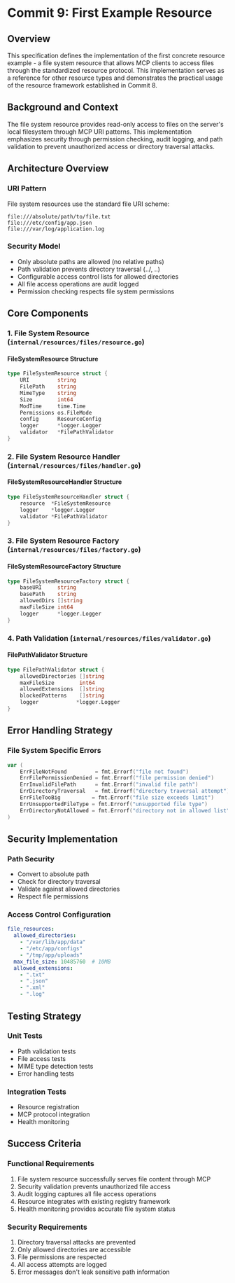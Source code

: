 # Commit 9: First Example Resource

## Overview
This specification defines the implementation of the first concrete resource example - a file system resource that allows MCP clients to access files through the standardized resource protocol. This implementation serves as a reference for other resource types and demonstrates the practical usage of the resource framework established in Commit 8.

## Background and Context
The file system resource provides read-only access to files on the server's local filesystem through MCP URI patterns. This implementation emphasizes security through permission checking, audit logging, and path validation to prevent unauthorized access or directory traversal attacks.

## Architecture Overview

### URI Pattern
File system resources use the standard file URI scheme:
```
file:///absolute/path/to/file.txt
file:///etc/config/app.json
file:///var/log/application.log
```

### Security Model
- Only absolute paths are allowed (no relative paths)
- Path validation prevents directory traversal (../, ..\)
- Configurable access control lists for allowed directories
- All file access operations are audit logged
- Permission checking respects file system permissions

## Core Components

### 1. File System Resource (`internal/resources/files/resource.go`)

#### FileSystemResource Structure
```go
type FileSystemResource struct {
    URI         string
    FilePath    string
    MimeType    string
    Size        int64
    ModTime     time.Time
    Permissions os.FileMode
    config      ResourceConfig
    logger      *logger.Logger
    validator   *FilePathValidator
}
```

### 2. File System Resource Handler (`internal/resources/files/handler.go`)

#### FileSystemResourceHandler Structure
```go
type FileSystemResourceHandler struct {
    resource  *FileSystemResource
    logger    *logger.Logger
    validator *FilePathValidator
}
```

### 3. File System Resource Factory (`internal/resources/files/factory.go`)

#### FileSystemResourceFactory Structure
```go
type FileSystemResourceFactory struct {
    baseURI     string
    basePath    string
    allowedDirs []string
    maxFileSize int64
    logger      *logger.Logger
}
```

### 4. Path Validation (`internal/resources/files/validator.go`)

#### FilePathValidator Structure
```go
type FilePathValidator struct {
    allowedDirectories []string
    maxFileSize        int64
    allowedExtensions  []string
    blockedPatterns    []string
    logger            *logger.Logger
}
```

## Error Handling Strategy

### File System Specific Errors
```go
var (
    ErrFileNotFound         = fmt.Errorf("file not found")
    ErrFilePermissionDenied = fmt.Errorf("file permission denied")
    ErrInvalidFilePath      = fmt.Errorf("invalid file path")
    ErrDirectoryTraversal   = fmt.Errorf("directory traversal attempt")
    ErrFileTooBig          = fmt.Errorf("file size exceeds limit")
    ErrUnsupportedFileType = fmt.Errorf("unsupported file type")
    ErrDirectoryNotAllowed = fmt.Errorf("directory not in allowed list")
)
```

## Security Implementation

### Path Security
- Convert to absolute path
- Check for directory traversal
- Validate against allowed directories
- Respect file permissions

### Access Control Configuration
```yaml
file_resources:
  allowed_directories:
    - "/var/lib/app/data"
    - "/etc/app/configs"
    - "/tmp/app/uploads"
  max_file_size: 10485760  # 10MB
  allowed_extensions:
    - ".txt"
    - ".json"
    - ".xml"
    - ".log"
```

## Testing Strategy

### Unit Tests
- Path validation tests
- File access tests
- MIME type detection tests
- Error handling tests

### Integration Tests
- Resource registration
- MCP protocol integration
- Health monitoring

## Success Criteria

### Functional Requirements
1. File system resource successfully serves file content through MCP
2. Security validation prevents unauthorized file access
3. Audit logging captures all file access operations
4. Resource integrates with existing registry framework
5. Health monitoring provides accurate file system status

### Security Requirements
1. Directory traversal attacks are prevented
2. Only allowed directories are accessible
3. File permissions are respected
4. All access attempts are logged
5. Error messages don't leak sensitive path information